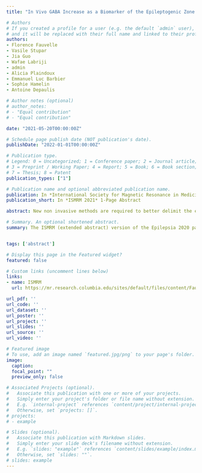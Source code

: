 ```yaml
---
title: "In Vivo GABA Increase as a Biomarker of the Epileptogenic Zone: an Unbiased Metabolomics Approach"

# Authors
# If you created a profile for a user (e.g. the default `admin` user), write the username (folder name) here
# and it will be replaced with their full name and linked to their profile.
authors:
- Florence Fauvelle
- Vasile Stupar
- Jia Guo
- Wafae Labriji
- admin
- Alicia Plaindoux
- Emmanuel Luc Barbier
- Sophie Hamelin
- Antoine Depaulis

# Author notes (optional)
# author_notes:
# - "Equal contribution"
# - "Equal contribution"

date: "2021-05-20T00:00:00Z"

# Schedule page publish date (NOT publication's date).
publishDate: "2022-01-01T00:00:00Z"

# Publication type.
# Legend: 0 = Uncategorized; 1 = Conference paper; 2 = Journal article;
# 3 = Preprint / Working Paper; 4 = Report; 5 = Book; 6 = Book section;
# 7 = Thesis; 8 = Patent
publication_types: ["1"]

# Publication name and optional abbreviated publication name.
publication: In *International Society for Magnetic Resonance in Medicine (ISMRM)* 1-Page Abstract
publication_short: In *ISMRM 2021* 1-Page Abstract

abstract: New non invasive methods are required to better delimit the epileptogenic zone (EZ) during the pre-surgical exam of epileptic patients. By combining ex vivo NMR spectroscopy-based (MRS) untargeted metabolomics and in vivo MRS-based targeted metabolomics, we found that GABA was the most discriminant metabolite of the epileptogenic zone vs adjacent brain regions in a mouse model of mesio-temporal lobe epilepsy (MTLE). GABA appears therefore as a specic in vivo biomarker of EZ in MTLE.

# Summary. An optional shortened abstract.
summary: The ISMRM (extended abstract) version of the Epilepsia 2020 paper.


tags: ['abstract']

# Display this page in the Featured widget?
featured: false

# Custom links (uncomment lines below)
links:
- name: ISMRM
  url: https://mr.research.columbia.edu/sites/default/files/content/Fauvelle%20In%20vivo%20GABA.pdf

url_pdf: ''
url_code: ''
url_dataset: ''
url_poster: ''
url_project: ''
url_slides: ''
url_source: ''
url_video: ''

# Featured image
# To use, add an image named `featured.jpg/png` to your page's folder.
image:
  caption:
  focal_point: ""
  preview_only: false

# Associated Projects (optional).
#   Associate this publication with one or more of your projects.
#   Simply enter your project's folder or file name without extension.
#   E.g. `internal-project` references `content/project/internal-project/index.md`.
#   Otherwise, set `projects: []`.
# projects:
# - example

# Slides (optional).
#   Associate this publication with Markdown slides.
#   Simply enter your slide deck's filename without extension.
#   E.g. `slides: "example"` references `content/slides/example/index.md`.
#   Otherwise, set `slides: ""`.
# slides: example
---
```


<!-- {{% callout note %}}
Click the *Cite* button above to demo the feature to enable visitors to import publication metadata into their reference management software.
{{% /callout %}}

{{% callout note %}}
Create your slides in Markdown - click the *Slides* button to check out the example.
{{% /callout %}} -->

<!-- Supplementary notes can be added here, including [code, math, and images](https://wowchemy.com/docs/writing-markdown-latex/). -->
